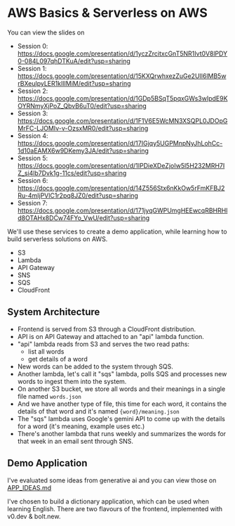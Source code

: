 # AWS Basics & Serverless on AWS

You can view the slides on

* Session 0: https://docs.google.com/presentation/d/1yczZrcitxcGnT5NR1Ivt0V8lPDY0-084L097qhDTKuA/edit?usp=sharing
* Session 1: https://docs.google.com/presentation/d/15KXQrwhxezZuGe2UIl6lMB5wrBXeulpyLER1klIIMiM/edit?usp=sharing
* Session 2: https://docs.google.com/presentation/d/1GDp5BSqT5pqxGWs3wIpdE9KOYRNmyXjPoZ_QbvB6uT0/edit?usp=sharing
* Session 3: https://docs.google.com/presentation/d/1F1V6E5WcMN3XSQPL0JDOpGMrFC-LJOMIv-v-OzsxMR0/edit?usp=sharing
* Session 4: https://docs.google.com/presentation/d/17IGjqy5UGPMnpNyJhLohCc-1d10aEAMX6w9DKemy3JA/edit?usp=sharing
* Session 5: https://docs.google.com/presentation/d/1IPDieXDeZjoIw5l5H232MRH7IZ_si4lb7Dvk1g-11cs/edit?usp=sharing
* Session 6: https://docs.google.com/presentation/d/14Z556Stx6nKkOw5rFmKFBJ2Ru-4mIjPVlC1r2pq8JZ0/edit?usp=sharing
* Session 7: https://docs.google.com/presentation/d/171jyqGWPUmgHEEwcqRBHRHld8OTAHx8DCw74FYo_VwU/edit?usp=sharing

We'll use these services to create a demo application, while learning how to build serverless solutions on AWS.

- S3
- Lambda
- API Gateway
- SNS
- SQS
- CloudFront

## System Architecture

* Frontend is served from S3 through a CloudFront distribution.
* API is on API Gateway and attached to an "api" lambda function.
* "api" lambda reads from S3 and serves the two read paths:
  * list all words
  * get details of a word
* New words can be added to the system through SQS.
* Another lambda, let's call it "sqs" lambda, polls SQS and processes new words to ingest them into the system.
* On another S3 bucket, we store all words and their meanings in a single file named `words.json`
* And we have another type of file, this time for each word, it contains the details of that word and it's named `{word}/meaning.json`
* The "sqs" lambda uses Google's gemini API to come up with the details for a word (it's meaning, example uses etc.)
* There's another lambda that runs weekly and summarizes the words for that week in an email sent through SNS.

## Demo Application

I've evaluated some ideas from generative ai and you can view those on [APP_IDEAS.md](./APP_IDEAS.md)

I've chosen to build a dictionary application, which can be used when learning English.
There are two flavours of the frontend, implemented with v0.dev & bolt.new.
